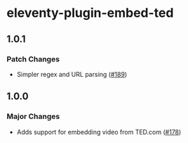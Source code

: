 # eleventy-plugin-embed-ted

## 1.0.1

### Patch Changes

- Simpler regex and URL parsing ([#189](https://github.com/gfscott/eleventy-plugin-embed-everything/pull/189))

## 1.0.0

### Major Changes

- Adds support for embedding video from TED.com ([#178](https://github.com/gfscott/eleventy-plugin-embed-everything/pull/178))
